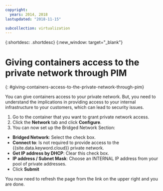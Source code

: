 ```yaml
---
copyright:
  years: 2014, 2018
lastupdated: "2018-11-15"

subcollection: virtualization
---
```

{:shortdesc: .shortdesc}
{:new_window: target="_blank"}

# Giving containers access to the private network through PIM
{: #giving-containers-access-to-the-private-network-through-pim}

You can give containers access to your private network. But, you need to understand the implications in providing access to your internal infrastructure to your customers, which can lead to security issues.

1. Go to the container that you want to grant private network access.
2. Click the **Network** tab and click **Configure**.
3. You can now set up the Bridged Network Section:
  * **Bridged Network**: Select the check box.
  * **Connect to**: Is not required to provide access to the {{site.data.keyword.cloud}} private network.
  * **Get IP address by DHCP**: Clear this check box.
  * **IP address / Subnet Mask**: Choose an INTERNAL IP address from your pool of private addresses.
  * Click **Submit**

You now need to refresh the page from the link on the upper right and you are done.
